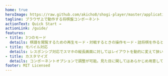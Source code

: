```yaml
---
home: true
heroImage: https://raw.github.com/akicho8/shogi-player/master/application.png
tagline: ブラウザ上で動作する将棋盤コンポーネント
actionText: Quick Start →
actionLink: /guide/
features:
- title: 3つのモード
  details: 棋譜を閲覧するための再生モード・対戦するときの操作モード・詰将棋を作るときの編集モードがある
- title: モバイル対応
  details: レスポンシブ対応でスマホの縦長画面に対してはレイアウトを動的に変えて狭い画面を活用する
- title: カスタマイズ
  details: コンポーネントオプションで調整が可能。見た目に関してはあらかじめ用意してあるCSS変数で対応する
footer: MIT Licensed
---
```

